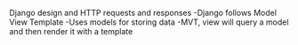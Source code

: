 Django design and HTTP requests and responses
-Django follows Model View Template
-Uses models for storing data
-MVT, view will query a model and then render it with a template

